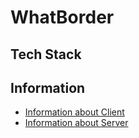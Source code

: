 # WhatBorder

## Tech Stack
## Information

- [Information about Client](https://github.com/Z4nR/WhatBorder/tree/main/client)
- [Information about Server](https://github.com/Z4nR/WhatBorder/tree/main/server)
